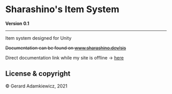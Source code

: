 # Sharashino's Item System
**Version 0.1**

---

Item system designed for Unity

~~Documentation can be found on www.sharashino.dev/sis~~

Direct documentation link while my site is offline -> [here](https://docs.google.com/document/d/1lL0MZiLp2R1C3Ta_o6q7YTxECIrwlXxWWoq-OEHk9P0/edit?usp=sharing)


## License & copyright
© Gerard Adamkiewicz, 2021
